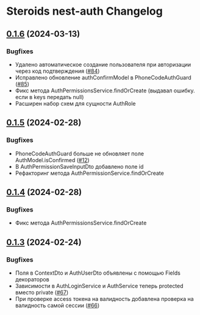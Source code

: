 # Steroids nest-auth Changelog

## [0.1.6](https://github.com/steroids/nest-auth/compare/0.1.5...0.1.6) (2024-03-13)

### Bugfixes

- Удалено автоматическое создание пользователя при авторизации через код подтверждения ([#84](https://gitlab.kozhindev.com/steroids/steroids-nest/-/issues/84))
- Исправлено обновление authConfirmModel в PhoneCodeAuthGuard ([#85](https://gitlab.kozhindev.com/steroids/steroids-nest/-/issues/85))
- Фикс метода AuthPermissionsService.findOrCreate (выдавал ошибку. если в keys передать null)
- Расширен набор схем для сущности AuthRole

## [0.1.5](https://github.com/steroids/nest-auth/compare/0.1.4...0.1.5) (2024-02-28)

### Bugfixes

- PhoneCodeAuthGuard больше не обновляет поле AuthModel.isConfirmed ([#12](https://gitlab.kozhindev.com/steroids/steroids-nest/-/issues/12))
- В AuthPermissionSaveInputDto добавлено поле id
- Рефакторинг метода AuthPermissionService.findOrCreate

## [0.1.4](https://github.com/steroids/nest-auth/compare/0.1.3...0.1.4) (2024-02-28)

### Bugfixes

- Фикс метода AuthPermissionsService.findOrCreate

## [0.1.3](https://github.com/steroids/nest-auth/compare/0.1.2...0.1.3) (2024-02-24)

### Bugfixes

- Поля в ContextDto и AuthUserDto объявлены с помощью Fields декораторов
- Зависимости в AuthLoginService и AuthService теперь protected вместо private ([#67](https://gitlab.kozhindev.com/steroids/steroids-nest/-/issues/67))
- При проверке access токена на валидность добавлена проверка на валидность самой сессии ([#66](https://gitlab.kozhindev.com/steroids/steroids-nest/-/issues/66))
